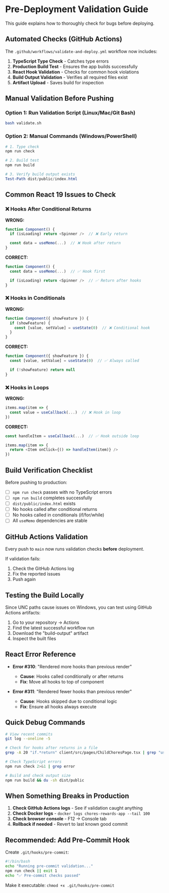 # Pre-Deployment Validation Guide

This guide explains how to thoroughly check for bugs before deploying.

## Automated Checks (GitHub Actions)

The `.github/workflows/validate-and-deploy.yml` workflow now includes:

1. **TypeScript Type Check** - Catches type errors
2. **Production Build Test** - Ensures the app builds successfully
3. **React Hook Validation** - Checks for common hook violations
4. **Build Output Validation** - Verifies all required files exist
5. **Artifact Upload** - Saves build for inspection

## Manual Validation Before Pushing

### Option 1: Run Validation Script (Linux/Mac/Git Bash)

```bash
bash validate.sh
```

### Option 2: Manual Commands (Windows/PowerShell)

```powershell
# 1. Type check
npm run check

# 2. Build test
npm run build

# 3. Verify build output exists
Test-Path dist/public/index.html
```

## Common React 19 Issues to Check

### ❌ Hooks After Conditional Returns

**WRONG:**
```typescript
function Component() {
  if (isLoading) return <Spinner />  // ❌ Early return

  const data = useMemo(...)  // ❌ Hook after return
}
```

**CORRECT:**
```typescript
function Component() {
  const data = useMemo(...)  // ✅ Hook first

  if (isLoading) return <Spinner />  // ✅ Return after hooks
}
```

### ❌ Hooks in Conditionals

**WRONG:**
```typescript
function Component({ showFeature }) {
  if (showFeature) {
    const [value, setValue] = useState(0)  // ❌ Conditional hook
  }
}
```

**CORRECT:**
```typescript
function Component({ showFeature }) {
  const [value, setValue] = useState(0)  // ✅ Always called

  if (!showFeature) return null
}
```

### ❌ Hooks in Loops

**WRONG:**
```typescript
items.map(item => {
  const value = useCallback(...)  // ❌ Hook in loop
})
```

**CORRECT:**
```typescript
const handleItem = useCallback(...)  // ✅ Hook outside loop

items.map(item => {
  return <Item onClick={() => handleItem(item)} />
})
```

## Build Verification Checklist

Before pushing to production:

- [ ] `npm run check` passes with no TypeScript errors
- [ ] `npm run build` completes successfully
- [ ] `dist/public/index.html` exists
- [ ] No hooks called after conditional returns
- [ ] No hooks called in conditionals (if/for/while)
- [ ] All `useMemo` dependencies are stable

## GitHub Actions Validation

Every push to `main` now runs validation checks **before** deployment.

If validation fails:
1. Check the GitHub Actions log
2. Fix the reported issues
3. Push again

## Testing the Build Locally

Since UNC paths cause issues on Windows, you can test using GitHub Actions artifacts:

1. Go to your repository → Actions
2. Find the latest successful workflow run
3. Download the "build-output" artifact
4. Inspect the built files

## React Error Reference

- **Error #310**: "Rendered more hooks than previous render"
  - **Cause**: Hooks called conditionally or after returns
  - **Fix**: Move all hooks to top of component

- **Error #311**: "Rendered fewer hooks than previous render"
  - **Cause**: Hooks skipped due to conditional logic
  - **Fix**: Ensure all hooks always execute

## Quick Debug Commands

```bash
# View recent commits
git log --oneline -5

# Check for hooks after returns in a file
grep -A 20 "if.*return" client/src/pages/ChildChoresPage.tsx | grep "use[A-Z]"

# Check TypeScript errors
npm run check 2>&1 | grep error

# Build and check output size
npm run build && du -sh dist/public
```

## When Something Breaks in Production

1. **Check GitHub Actions logs** - See if validation caught anything
2. **Check Docker logs** - `docker logs chores-rewards-app --tail 100`
3. **Check browser console** - F12 → Console tab
4. **Rollback if needed** - Revert to last known good commit

## Recommended: Add Pre-Commit Hook

Create `.git/hooks/pre-commit`:

```bash
#!/bin/bash
echo "Running pre-commit validation..."
npm run check || exit 1
echo "✅ Pre-commit checks passed"
```

Make it executable: `chmod +x .git/hooks/pre-commit`
